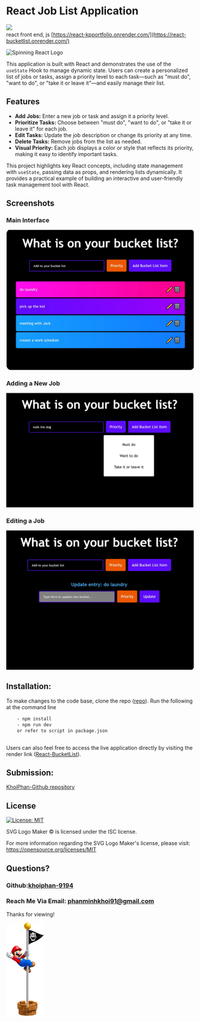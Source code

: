 # React Job List Application

![](https://img.shields.io/badge/Created%20by-Khoi%20Phan%20-yellow?style=for-the-badge)  
react front end, js
[https://react-kpportfolio.onrender.com/](https://react-bucketlist.onrender.com/)

<img src="https://media.giphy.com/media/eNAsjO55tPbgaor7ma/giphy.gif" alt="Spinning React Logo" width="120" />

This application is built with React and demonstrates the use of the `useState` Hook to manage dynamic state. Users can create a personalized list of jobs or tasks, assign a priority level to each task—such as "must do", "want to do", or "take it or leave it"—and easily manage their list.

## Features

- **Add Jobs:** Enter a new job or task and assign it a priority level.
- **Prioritize Tasks:** Choose between "must do", "want to do", or "take it or leave it" for each job.
- **Edit Tasks:** Update the job description or change its priority at any time.
- **Delete Tasks:** Remove jobs from the list as needed.
- **Visual Priority:** Each job displays a color or style that reflects its priority, making it easy to identify important tasks.

This project highlights key React concepts, including state management with `useState`, passing data as props, and rendering lists dynamically. It provides a practical example of building an interactive and user-friendly task management tool with React.

## Screenshots

### Main Interface
![Main Interface](./img/s1.jpg)

### Adding a New Job
![Add Job](./img/s2.jpg)

### Editing a Job
![Edit Job](./img/s3.jpg)


## Installation:


To make changes to the code base, clone the repo ([repo](https://github.com/khoiphan-9194/React-BucketList/)).
 Run the following at the command line
```
    - npm install
    - npm run dev
    or refer to script in package.json
    
```

Users can also feel free to access the live application directly by visiting the render link ([React-BucketList](https://react-bucketlist.onrender.com/)).

## Submission:
 [KhoiPhan-Github repository](https://github.com/khoiphan-9194/React-BucketList)

## License
[![License: MIT](https://img.shields.io/badge/license-MIT-red)](https://opensource.org/licenses/MIT)

SVG Logo Maker © is licensed under the ISC license.  

For more information regarding the SVG Logo Maker's license, please visit: 
https://opensource.org/licenses/MIT

  
## Questions?
  
### Github:[khoiphan-9194](https://github.com/khoiphan-9194)
  
### Reach Me Via Email: phanminhkhoi91@gmail.com

Thanks for viewing!

<img src="https://raw.githubusercontent.com/its-jefe/image-hosting/main/goal-pole.png" width="20%">